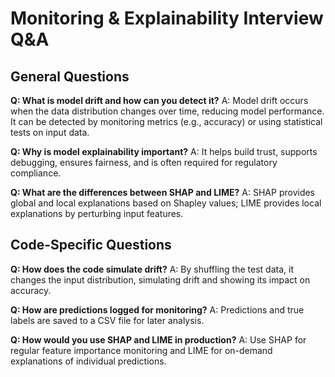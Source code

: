# Monitoring & Explainability Interview Q&A

## General Questions

**Q: What is model drift and how can you detect it?**
A: Model drift occurs when the data distribution changes over time, reducing model performance. It can be detected by monitoring metrics (e.g., accuracy) or using statistical tests on input data.

**Q: Why is model explainability important?**
A: It helps build trust, supports debugging, ensures fairness, and is often required for regulatory compliance.

**Q: What are the differences between SHAP and LIME?**
A: SHAP provides global and local explanations based on Shapley values; LIME provides local explanations by perturbing input features.

## Code-Specific Questions

**Q: How does the code simulate drift?**
A: By shuffling the test data, it changes the input distribution, simulating drift and showing its impact on accuracy.

**Q: How are predictions logged for monitoring?**
A: Predictions and true labels are saved to a CSV file for later analysis.

**Q: How would you use SHAP and LIME in production?**
A: Use SHAP for regular feature importance monitoring and LIME for on-demand explanations of individual predictions. 